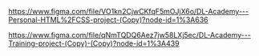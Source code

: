 https://www.figma.com/file/VO1kn2CjwCKfqF5mOJjX6o/DL-Academy---Personal-HTML%2FCSS-project-(Copy)?node-id=1%3A636


https://www.figma.com/file/qNmTQDQ6Aez7jw58LXj5ec/DL-Academy---Training-project-(Copy)-(Copy)?node-id=1%3A439
